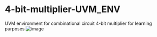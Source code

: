 # 4-bit-multiplier-UVM_ENV
UVM environment for combinational circuit 4-bit multiplier for learning purposes 
![image](https://github.com/user-attachments/assets/6a603ec9-4713-4899-9d19-eec5fdd50053)
